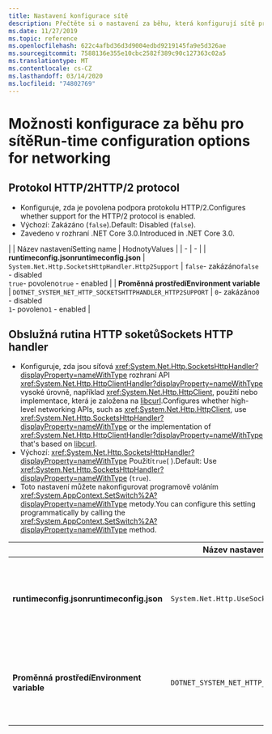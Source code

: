 ```yaml
---
title: Nastavení konfigurace sítě
description: Přečtěte si o nastavení za běhu, která konfigurují sítě pro aplikace .NET Core.
ms.date: 11/27/2019
ms.topic: reference
ms.openlocfilehash: 622c4afbd36d3d9004edbd9219145fa9e5d326ae
ms.sourcegitcommit: 7588136e355e10cbc2582f389c90c127363c02a5
ms.translationtype: MT
ms.contentlocale: cs-CZ
ms.lasthandoff: 03/14/2020
ms.locfileid: "74802769"
---
```

# <a name="run-time-configuration-options-for-networking"></a><span data-ttu-id="1fa08-103">Možnosti konfigurace za běhu pro sítě</span><span class="sxs-lookup"><span data-stu-id="1fa08-103">Run-time configuration options for networking</span></span>

## <a name="http2-protocol"></a><span data-ttu-id="1fa08-104">Protokol HTTP/2</span><span class="sxs-lookup"><span data-stu-id="1fa08-104">HTTP/2 protocol</span></span>

- <span data-ttu-id="1fa08-105">Konfiguruje, zda je povolena podpora protokolu HTTP/2.</span><span class="sxs-lookup"><span data-stu-id="1fa08-105">Configures whether support for the HTTP/2 protocol is enabled.</span></span>
- <span data-ttu-id="1fa08-106">Výchozí: Zakázáno (`false`).</span><span class="sxs-lookup"><span data-stu-id="1fa08-106">Default: Disabled (`false`).</span></span>
- <span data-ttu-id="1fa08-107">Zavedeno v rozhraní .NET Core 3.0.</span><span class="sxs-lookup"><span data-stu-id="1fa08-107">Introduced in .NET Core 3.0.</span></span>

| | <span data-ttu-id="1fa08-108">Název nastavení</span><span class="sxs-lookup"><span data-stu-id="1fa08-108">Setting name</span></span> | <span data-ttu-id="1fa08-109">Hodnoty</span><span class="sxs-lookup"><span data-stu-id="1fa08-109">Values</span></span> |
| - | - |
| <span data-ttu-id="1fa08-110">**runtimeconfig.json**</span><span class="sxs-lookup"><span data-stu-id="1fa08-110">**runtimeconfig.json**</span></span> | `System.Net.Http.SocketsHttpHandler.Http2Support` | <span data-ttu-id="1fa08-111">`false`- zakázáno</span><span class="sxs-lookup"><span data-stu-id="1fa08-111">`false` - disabled</span></span><br/><span data-ttu-id="1fa08-112">`true`- povoleno</span><span class="sxs-lookup"><span data-stu-id="1fa08-112">`true` - enabled</span></span> |
| <span data-ttu-id="1fa08-113">**Proměnná prostředí**</span><span class="sxs-lookup"><span data-stu-id="1fa08-113">**Environment variable**</span></span> | `DOTNET_SYSTEM_NET_HTTP_SOCKETSHTTPHANDLER_HTTP2SUPPORT` | <span data-ttu-id="1fa08-114">`0`- zakázáno</span><span class="sxs-lookup"><span data-stu-id="1fa08-114">`0` - disabled</span></span><br/><span data-ttu-id="1fa08-115">`1`- povoleno</span><span class="sxs-lookup"><span data-stu-id="1fa08-115">`1` - enabled</span></span> |

## <a name="sockets-http-handler"></a><span data-ttu-id="1fa08-116">Obslužná rutina HTTP soketů</span><span class="sxs-lookup"><span data-stu-id="1fa08-116">Sockets HTTP handler</span></span>

- <span data-ttu-id="1fa08-117">Konfiguruje, zda jsou síťová <xref:System.Net.Http.SocketsHttpHandler?displayProperty=nameWithType> rozhraní API <xref:System.Net.Http.HttpClientHandler?displayProperty=nameWithType> vysoké úrovně, například <xref:System.Net.Http.HttpClient>, použití nebo implementace, která je založena na [libcurl](https://curl.haxx.se/libcurl/).</span><span class="sxs-lookup"><span data-stu-id="1fa08-117">Configures whether high-level networking APIs, such as <xref:System.Net.Http.HttpClient>, use <xref:System.Net.Http.SocketsHttpHandler?displayProperty=nameWithType> or the implementation of <xref:System.Net.Http.HttpClientHandler?displayProperty=nameWithType> that's based on [libcurl](https://curl.haxx.se/libcurl/).</span></span>
- <span data-ttu-id="1fa08-118">Výchozí: <xref:System.Net.Http.SocketsHttpHandler?displayProperty=nameWithType> Použití`true`( ).</span><span class="sxs-lookup"><span data-stu-id="1fa08-118">Default: Use <xref:System.Net.Http.SocketsHttpHandler?displayProperty=nameWithType> (`true`).</span></span>
- <span data-ttu-id="1fa08-119">Toto nastavení můžete nakonfigurovat programově voláním <xref:System.AppContext.SetSwitch%2A?displayProperty=nameWithType> metody.</span><span class="sxs-lookup"><span data-stu-id="1fa08-119">You can configure this setting programmatically by calling the <xref:System.AppContext.SetSwitch%2A?displayProperty=nameWithType> method.</span></span>

| | <span data-ttu-id="1fa08-120">Název nastavení</span><span class="sxs-lookup"><span data-stu-id="1fa08-120">Setting name</span></span> | <span data-ttu-id="1fa08-121">Hodnoty</span><span class="sxs-lookup"><span data-stu-id="1fa08-121">Values</span></span> |
| - | - | - |
| <span data-ttu-id="1fa08-122">**runtimeconfig.json**</span><span class="sxs-lookup"><span data-stu-id="1fa08-122">**runtimeconfig.json**</span></span> | `System.Net.Http.UseSocketsHttpHandler` | <span data-ttu-id="1fa08-123">`true`- umožňuje použití<xref:System.Net.Http.SocketsHttpHandler></span><span class="sxs-lookup"><span data-stu-id="1fa08-123">`true` - enables the use of <xref:System.Net.Http.SocketsHttpHandler></span></span><br/><span data-ttu-id="1fa08-124">`false`- umožňuje použití<xref:System.Net.Http.HttpClientHandler></span><span class="sxs-lookup"><span data-stu-id="1fa08-124">`false` - enables the use of <xref:System.Net.Http.HttpClientHandler></span></span> |
| <span data-ttu-id="1fa08-125">**Proměnná prostředí**</span><span class="sxs-lookup"><span data-stu-id="1fa08-125">**Environment variable**</span></span> | `DOTNET_SYSTEM_NET_HTTP_USESOCKETSHTTPHANDLER` | <span data-ttu-id="1fa08-126">`1`- umožňuje použití<xref:System.Net.Http.SocketsHttpHandler></span><span class="sxs-lookup"><span data-stu-id="1fa08-126">`1` - enables the use of <xref:System.Net.Http.SocketsHttpHandler></span></span><br/><span data-ttu-id="1fa08-127">`0`- umožňuje použití<xref:System.Net.Http.HttpClientHandler></span><span class="sxs-lookup"><span data-stu-id="1fa08-127">`0` - enables the use of <xref:System.Net.Http.HttpClientHandler></span></span> |
